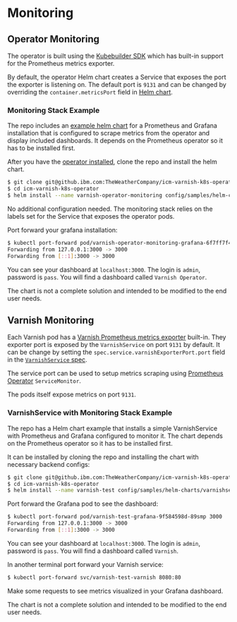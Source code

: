 # Monitoring

## Operator Monitoring

The operator is built using the [Kubebuilder SDK](https://github.com/kubernetes-sigs/kubebuilder) which has built-in support for the Prometheus metrics exporter.

By default, the operator Helm chart creates a Service that exposes the port the exporter is listening on. The default port is `9131` and can be changed by overriding the `container.metricsPort` field in [Helm chart](operator-configuration.md).

### Monitoring Stack Example

The repo includes an [example helm chart](https://github.ibm.com/TheWeatherCompany/icm-varnish-k8s-operator/tree/master/config/samples/helm-charts/varnish-operator-monitoring) for a Prometheus and Grafana installation that is configured to scrape metrics from the operator and display included dashboards. It depends on the Prometheus operator so it has to be installed first.

After you have the [operator installed](installation.md), clone the repo and install the helm chart.

```bash
$ git clone git@github.ibm.com:TheWeatherCompany/icm-varnish-k8s-operator.git
$ cd icm-varnish-k8s-operator
$ helm install --name varnish-operator-monitoring config/samples/helm-charts/varnish-operator-monitoring
```

No additional configuration needed. The monitoring stack relies on the labels set for the Service that exposes the operator pods.

Port forward your grafana installation:

```bash
$ kubectl port-forward pod/varnish-operator-monitoring-grafana-6f7ff7f4f9-2pjpj 3000
Forwarding from 127.0.0.1:3000 -> 3000
Forwarding from [::1]:3000 -> 3000
```

You can see your dashboard at `localhost:3000`. The login is `admin`, password is `pass`. You will find a dashboard called `Varnish Operator`.

The chart is not a complete solution and intended to be modified to the end user needs.

## Varnish Monitoring

Each Varnish pod has a [Varnish Prometheus metrics exporter](https://github.com/jonnenauha/prometheus_varnish_exporter) built-in. They exporter port is exposed by the `VarnishService` on port `9131` by default. It can be change by setting the `spec.service.varnishExporterPort.port` field in the [`VarnishService` spec](varnish-service-configuration.md).

The service port can be used to setup metrics scraping using [Prometheus Operator](https://github.com/coreos/prometheus-operator) `ServiceMonitor`.  

The pods itself expose metrics on port `9131`. 

### VarnishService with Monitoring Stack Example

The repo has a Helm chart example that installs a simple VarnishService with Prometheus and Grafana configured to monitor it. The chart depends on the Prometheus operator so it has to be installed first. 

It can be installed by cloning the repo and installing the chart with necessary backend configs:

```bash
$ git clone git@github.ibm.com:TheWeatherCompany/icm-varnish-k8s-operator.git
$ cd icm-varnish-k8s-operator
$ helm install --name varnish-test config/samples/helm-charts/varnishservice-with-monitoring --set varnish.imagePullSecret=docker-reg-secret --set varnish.backendsSelector.app=nginx --set varnish.backendsPort=80
```

Port forward the Grafana pod to see the dashboard:

```bash
$ kubectl port-forward pod/varnish-test-grafana-9f584598d-89smp 3000
Forwarding from 127.0.0.1:3000 -> 3000
Forwarding from [::1]:3000 -> 3000
```

You can see your dashboard at `localhost:3000`. The login is `admin`, password is `pass`. You will find a dashboard called `Varnish`.

In another terminal port forward your Varnish service:

```bash
$ kubectl port-forward svc/varnish-test-varnish 8080:80
```

Make some requests to see metrics visualized in your Grafana dashboard.

The chart is not a complete solution and intended to be modified to the end user needs.